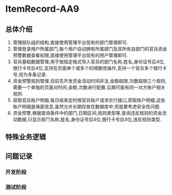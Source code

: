 # ItemRecord-AA9
## 总体介绍
1. 管理部队组织结构,直接使用管理平台现有的部门管理即可.
2. 管理登录用户所属部门,每个用户自动拥有所属部门及其所有自部门的官兵资金预警数据查看权限,直接使用管理平台现有的用户管理即可.
3. 官兵基础数据管理,用于按指定格式导入官兵的部门名称,姓名,身份证号后4位,银行卡号后4位,支持在页面单个或多个的增删改操作,支持一个官兵多个银行卡号,视为多条记录.
4. 资金预警规则管理,目前先开发资金流动时间非法,金额超限,次数超限三个规则,需要一个单独的页面对时间,金额,次数进行配置.后期可能有同一对方账户相关规则.
5. 获取官兵账户明细,每日结束定时按官兵账户请求农行接口,获取账户明细,这些账户明细是保密信息,虽然允许长期存放在数据库中,但是要考虑安全性问题.
6. 资金预警,根据查询条件中的部门,日期区间,规则类型等,查询违反规则的资金流动数据,只显示部门名称,姓名,身份证号后4位,银行卡号后4位,违反规则类型.

## 特殊业务逻辑

## 问题记录
### 开发阶段

### 测试阶段
